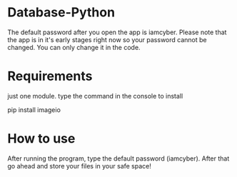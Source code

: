 # Database-Python

The default password after you open the app is iamcyber. Please note that the app is in it's early stages right now so your password cannot be changed. You can only change it in the code.

# Requirements

just one module. type the command in the console to install

pip install imageio

# How to use

After running the program, type the default password (iamcyber). After that go ahead and store your files in your safe space! 
